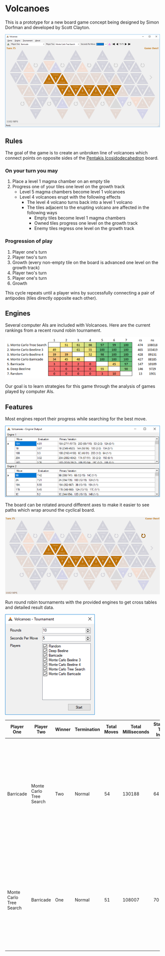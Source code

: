 # Volcanoes
This is a prototype for a new board game concept being designed by Simon Dorfman and developed by Scott Clayton.

![Board Concept](Concept/History/z-history-20181231a.png)

## Rules
The goal of the game is to create an unbroken line of volcanoes which connect points on 
opposite sides of the [Pentakis Icosidodecahedron](https://en.wikipedia.org/wiki/Pentakis_icosidodecahedron) board.

### On your turn you may
1. Place a level 1 magma chamber on an empty tile
2. Progress one of your tiles one level on the growth track
   * Level 5 magma chambers become level 1 volcanoes
   * Level 4 volcanoes erupt with the following effects
      * The level 4 volcano turns back into a level 1 volcano
      * The tiles adjacent to the erupting volcano are affected in the following ways
         * Empty tiles become level 1 magma chambers
         * Owned tiles progress one level on the growth track
         * Enemy tiles regress one level on the growth track

### Progression of play
1. Player one's turn
2. Player two's turn
3. Growth (every non-empty tile on the board is advanced one level on the growth track)
4. Player two's turn
5. Player one's turn
6. Growth

This cycle repeats until a player wins by successfully connecting a pair of antipodes (tiles directly opposite each other). 

## Engines
Several computer AIs are included with Volcanoes. Here are the current rankings from a recent round robin tournament.

![Engine Cross Table](Concept/History/z-history-20190101.png)

Our goal is to learn strategies for this game through the analysis of games played by computer AIs.

## Features
Most engines report their progress while searching for the best move.

![Engine Output](Concept/History/z-history-20181231c.png)

The board can be rotated around different axes to make it easier to see paths which wrap around the cyclical board.

![Board Rotation](Concept/History/z-history-20181231b.gif)

Run round robin tournaments with the provided engines to get cross tables and detailed result data.

![Board Rotation](Concept/History/z-history-20181231d.png)

Player One | Player Two | Winner | Termination | Total Moves | Total Milliseconds | Starting Tile Index | Transcript
--- | --- | --- | --- | --- | --- | --- | ---
Barricade | Monte Carlo Tree Search | Two | Normal | 54 | 130188 | 64 | 17A 18D G 10C 10A G 5D 20D G 8B 8A G 13D 4C G 2B 2A G 3B 3A G 11C 3C G 15D 20B G 18C 18B G 19A 18D G 2C 19B G 19D 14C G 20D 20C G 12A 7D G 7A 10B G 7C 3D G 7A 4B G
Monte Carlo Tree Search | Barricade | One | Normal | 51 | 108007 | 70 | 18C 13B G 18A 6B G 9B 9A G 14D 16D G 9D 13C G 14B 1A G 3B 3A G 17A 20A G 12A 12C G 4D 3D G 5B 16C G 8A 17D G 1B 8B G 10A 7A G 1C 19B G 15D 16B G 4B 11B G

